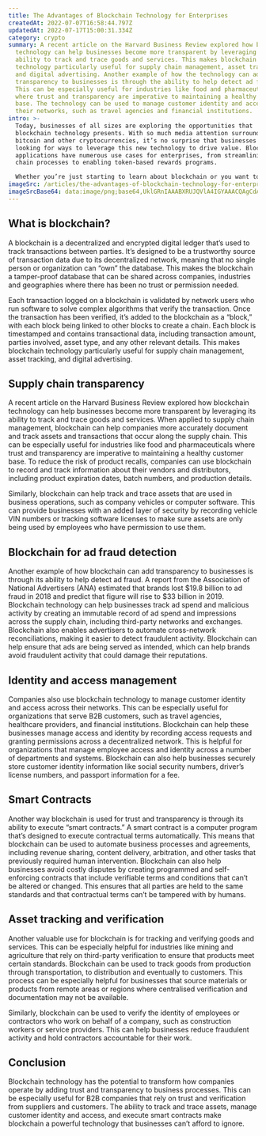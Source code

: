 ```yaml
---
title: The Advantages of Blockchain Technology for Enterprises
createdAt: 2022-07-07T16:58:44.797Z
updatedAt: 2022-07-17T15:00:31.334Z
category: crypto
summary: A recent article on the Harvard Business Review explored how blockchain
  technology can help businesses become more transparent by leveraging its
  ability to track and trace goods and services. This makes blockchain
  technology particularly useful for supply chain management, asset tracking,
  and digital advertising. Another example of how the technology can add
  transparency to businesses is through the ability to help detect ad fraud.
  This can be especially useful for industries like food and pharmaceuticals
  where trust and transparency are imperative to maintaining a healthy customer
  base. The technology can be used to manage customer identity and access across
  their networks, such as travel agencies and financial institutions.
intro: >-
  Today, businesses of all sizes are exploring the opportunities that
  blockchain technology presents. With so much media attention surrounding
  bitcoin and other cryptocurrencies, it’s no surprise that businesses are
  looking for ways to leverage this new technology to drive value. Blockchain
  applications have numerous use cases for enterprises, from streamlining supply
  chain processes to enabling token-based rewards programs. 

  Whether you’re just starting to learn about blockchain or you want to dive deeper into its potential applications, this blog post will help you understand why so many companies view blockchain as a game-changing innovation. It also explains how blockchain can be used to add trust and transparency to everything from supply chains to digital advertising and much more...
imageSrc: /articles/the-advantages-of-blockchain-technology-for-enterprises.png
imageSrcBase64: data:image/png;base64,UklGRnIAAABXRUJQVlA4IGYAAACQAgCdASoKAAoAAUAmJbACdLoB+AAC0hQfCirwAAD45eVsYYueeRofBbFf8YH8oO8j9xeYn2ahz+hoKNjb48XPNsAq8of/5KbC7cHa5/91IbR/HfW/+1IfPv8qLWNgdKFt/DEAAAA=
---
```


## What is blockchain?

A blockchain is a decentralized and encrypted digital ledger that’s used to track transactions between parties. It’s designed to be a trustworthy source of transaction data due to its decentralized network, meaning that no single person or organization can “own” the database. This makes the blockchain a tamper-proof database that can be shared across companies, industries and geographies where there has been no trust or permission needed.

Each transaction logged on a blockchain is validated by network users who run software to solve complex algorithms that verify the transaction. Once the transaction has been verified, it’s added to the blockchain as a “block,” with each block being linked to other blocks to create a chain. Each block is timestamped and contains transactional data, including transaction amount, parties involved, asset type, and any other relevant details. This makes blockchain technology particularly useful for supply chain management, asset tracking, and digital advertising.

## Supply chain transparency

A recent article on the Harvard Business Review explored how blockchain technology can help businesses become more transparent by leveraging its ability to track and trace goods and services. When applied to supply chain management, blockchain can help companies more accurately document and track assets and transactions that occur along the supply chain. This can be especially useful for industries like food and pharmaceuticals where trust and transparency are imperative to maintaining a healthy customer base. To reduce the risk of product recalls, companies can use blockchain to record and track information about their vendors and distributors, including product expiration dates, batch numbers, and production details. 

Similarly, blockchain can help track and trace assets that are used in business operations, such as company vehicles or computer software. This can provide businesses with an added layer of security by recording vehicle VIN numbers or tracking software licenses to make sure assets are only being used by employees who have permission to use them.

## Blockchain for ad fraud detection

Another example of how blockchain can add transparency to businesses is through its ability to help detect ad fraud. A report from the Association of National Advertisers (ANA) estimated that brands lost $19.8 billion to ad fraud in 2018 and predict that figure will rise to $33 billion in 2019. Blockchain technology can help businesses track ad spend and malicious activity by creating an immutable record of ad spend and impressions across the supply chain, including third-party networks and exchanges. Blockchain also enables advertisers to automate cross-network reconciliations, making it easier to detect fraudulent activity. Blockchain can help ensure that ads are being served as intended, which can help brands avoid fraudulent activity that could damage their reputations.

## Identity and access management

Companies also use blockchain technology to manage customer identity and access across their networks. This can be especially useful for organizations that serve B2B customers, such as travel agencies, healthcare providers, and financial institutions. Blockchain can help these businesses manage access and identity by recording access requests and granting permissions across a decentralized network. This is helpful for organizations that manage employee access and identity across a number of departments and systems. Blockchain can also help businesses securely store customer identity information like social security numbers, driver’s license numbers, and passport information for a fee.

## Smart Contracts

Another way blockchain is used for trust and transparency is through its ability to execute “smart contracts.” A smart contract is a computer program that’s designed to execute contractual terms automatically. This means that blockchain can be used to automate business processes and agreements, including revenue sharing, content delivery, arbitration, and other tasks that previously required human intervention. Blockchain can also help businesses avoid costly disputes by creating programmed and self-enforcing contracts that include verifiable terms and conditions that can’t be altered or changed. This ensures that all parties are held to the same standards and that contractual terms can’t be tampered with by humans.

## Asset tracking and verification

Another valuable use for blockchain is for tracking and verifying goods and services. This can be especially helpful for industries like mining and agriculture that rely on third-party verification to ensure that products meet certain standards. Blockchain can be used to track goods from production through transportation, to distribution and eventually to customers. This process can be especially helpful for businesses that source materials or products from remote areas or regions where centralised verification and documentation may not be available.

Similarly, blockchain can be used to verify the identity of employees or contractors who work on behalf of a company, such as construction workers or service providers. This can help businesses reduce fraudulent activity and hold contractors accountable for their work.

## Conclusion

Blockchain technology has the potential to transform how companies operate by adding trust and transparency to business processes. This can be especially useful for B2B companies that rely on trust and verification from suppliers and customers. The ability to track and trace assets, manage customer identity and access, and execute smart contracts make blockchain a powerful technology that businesses can’t afford to ignore.

